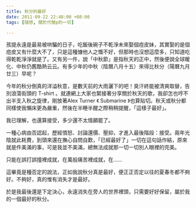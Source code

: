 ```yaml
---
title: 秋分的最好
date: 2011-09-22 22:48:00 +08:00
tags: [隨想, 關於代號p的一切]

---
```


孩提永遠是最易被哄騙的日子，吃飯後碗子不乾淨未來娶個痘皮妹，其實娶的是個痘皮又有什麼大不了，只是這種慷他人之慨不好，但那時也沒想這麼多，只知道吃得乾乾淨淨就是了。又有另一件，說「中秋節」是指秋天的正中，然後便說全球暖化、中秋仍舊酷熱云云。有多少年的中秋（陰曆八月十五）來得比秋分（陽曆九月廿三）早呢？  
  
今年的秋分倒真的洋溢秋意，是數天前的大雨灑下的吧！臭汗終能被清爽取替，告別浪蕩街頭的 T-shirt 。就連網上大家也緊接著分享關於秋天的歌，我卻怎也哼不出半支入秋之旋律，剛放著Alex Turner 《 Submarine 》也算貼切。秋天或秋分都同樣使我懶床更為嚴重，然後在半睡半醒之際稍稍提醒，「這樣子最好」。  
  
我已理解，也還算接受，多少還不太情願罷了。  
  
一種心病由否認起，歷經憤怒、討論還價、壓抑，才進入最後階段：接受。兩年光陰就此耗費，到頭來還在撫心自問自歎，「已經最好了」一切在這句話作結，原來就是件美滿的事，可是我並不美滿，總無法成就那一切一切別人眼裡的完美。  
  
只能在誤打誤撞裡成就，在萬般痛苦裡成就，在……  
  
這畢竟是種否定的說法，正如我說秋分真是最好，便正正否定以往的夏春冬都不夠好。不夠好，真的惟有消失才是最好。  
  
於是我最後還是下定決心，永遠消失在旁人的世界裡頭，只需要好好保留，屬於我的一個最好的秋分。
